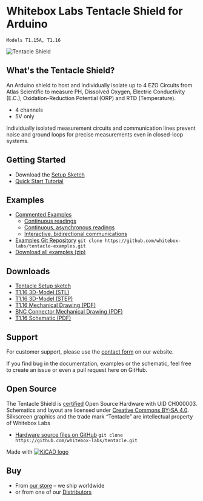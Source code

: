 # Whitebox Labs Tentacle Shield for Arduino
`Models T1.15A, T1.16`

![Tentacle Shield](https://www.whiteboxes.ch/wp-content/uploads/2015/06/medium_schraeg_schatten1.jpg)

## What's the Tentacle Shield?
An Arduino shield to host and individually isolate up to 4 EZO Circuits from Atlas Scientific to measure PH, Dissolved Oxygen, Electric Conductivity (E.C.), Oxidation-Reduction Potential (ORP) and RTD (Temperature).

* 4 channels
* 5V only

Individually isolated measurement circuits and communication lines prevent noise and ground loops for precise measurements even in closed-loop systems.

## Getting Started
* Download the [Setup Sketch](https://raw.githubusercontent.com/whitebox-labs/tentacle-examples/master/arduino/tentacle-setup/tentacle_setup/tentacle_setup.ino)
* [Quick Start Tutorial](https://www.whiteboxes.ch/docs/tentacle-t1/#/quickstart)

## Examples
* [Commented Examples](https://www.whiteboxes.ch/docs/tentacle-t1/#/examples)
  * [Continuous readings]()
  * [Continuous, asynchronous readings]()
  * [Interactive, bidirectional communications]()
* [Examples Git Repository](https://github.com/whitebox-labs/tentacle-examples) `git clone https://github.com/whitebox-labs/tentacle-examples.git`
* [Download all examples (zip)](https://github.com/whitebox-labs/tentacle-examples/archive/master.zip)

## Downloads
* [Tentacle Setup sketch](https://raw.githubusercontent.com/whitebox-labs/tentacle-examples/master/arduino/tentacle-setup/tentacle_setup/tentacle_setup.ino)
* [T1.16 3D-Model (STL)](https://github.com/whitebox-labs/tentacle/blob/master/hardware/mechanical/tentacle_t1.STL)
* [T1.16 3D-Model (STEP)](https://github.com/whitebox-labs/tentacle/blob/master/hardware/mechanical/tentacle_t1.STEP)
* [T1.16 Mechanical Drawing (PDF)](https://github.com/whitebox-labs/tentacle/raw/master/hardware/mechanical/tentacle_t1_mechanical.pdf)
* [BNC Connector Mechanical Drawing (PDF)](https://github.com/whitebox-labs/tentacle/raw/master/hardware/mechanical/bnc_mechanical.pdf)
* [T1.16 Schematic (PDF)](https://github.com/whitebox-labs/tentacle/raw/master/hardware/tentacle_schematic.pdf)

## Support
For customer support, please use the [contact form](https://www.whiteboxes.ch/contact/) on our website.

If you find bug in the documentation, examples or the schematic, feel free to create an issue or even a pull request here on GitHub. 


## Open Source
The Tentacle Shield is [certified](http://certificate.oshwa.org/certification-directory/) Open Source Hardware with UID CH000003. Schematics and layout are licensed under [Creative Commons BY-SA 4.0](http://creativecommons.org/licenses/by-sa/4.0/). Silkscreen graphics and the trade mark “Tentacle” are intellectual property of Whitebox Labs

* [Hardware source files on GitHub](https://github.com/whitebox-labs/tentacle) `git clone https://github.com/whitebox-labs/tentacle.git`

Made with [![KiCAD logo](https://github.com/whitebox-labs/tentacle/raw/master/docs/_media/kicad_logo_small.png)](http://kicad-pcb.org/)


## Buy
* From [our store](https://www.whiteboxes.ch/) – we ship worldwide
* or from one of our [Distributors](https://www.whiteboxes.ch/distributors)
